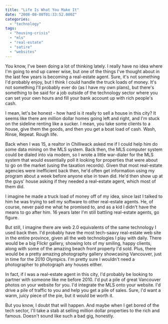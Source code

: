 ```yaml
---
title: "Life Is What You Make It"
date: "2008-08-08T01:33:52.000Z"
categories: 
  - "technology"
tags: 
  - "housing-crisis"
  - "mls"
  - "real-estate"
  - "satire"
  - "websites"
---
```


You know, I've been doing a lot of thinking lately. I really have no idea where I'm going to end up career wise, but one of the things I've thought about in the last few years is becoming a real-estate agent. Sure, it's not something I'd probably enjoy, but I think I could handle the truck loads of money. It's not something I'll probably ever do (as I have my own plans), but there's something to be said for a job outside of the technology sector where you can set your own hours and fill your bank account up with rich people's cash.

I mean, let's be honest - how hard is it really to sell a house in this city? It seems like there are million dollar homes going left and right, and I'm stuck on the sideline renting like a sucker. I mean, you take some clients to a house, give them the goods, and then you get a boat load of cash. Wash, Rinse, Repeat. Rough life.

Back when I was 15, a realtor in Chilliwack asked me if I could help him do some data mining on the MLS system. Back then, the MLS computer system could be dialed into via modem, so I wrote a little war-dialer for the MLS system that would essentially poll it looking for properties that were about to go on the market (using the taxation records). Given that most real-estate agencies were inefficient back then, he'd often get information using my program about a week before anyone else in town did. He'd then show up at the guys' house asking if they needed a real-estate agent, which most of them did.

I imagine he made a truck load of money off of my idea, since last I talked to him he was trying to sell my software to other real-estate agents. He, of course, never paid me what he promised to, and as a kid I didn't have the means to go after him. 16 years later I'm still battling real-estate agents, go figure.

But still, I imagine there are web 2.0 equivalents of the same technology I used back then. I'd probably have the most tech-saavy real-estate web site in the entire province, given all the web technologies I play with daily. There would be a big Flickr gallery, showing lots of my smiling, happy clients, along with some of the amazing beach front property I'd sold. Plus, there would be a pretty amazing photography gallery showcasing Vancouver, just in time for the 2010 Olympics. I'm pretty sure I wouldn't need a photographer to photograph any houses either.

In fact, if I was a real-estate agent in this city, I'd probably be looking to partner with someone like me before 2010. I'd put a pile of great Vancouver photos on your website for you. I'd integrate the MLS onto your website. I'd drive a pile of traffic to you and help you get a pile of sales. Sure, I'd want a warm, juicy piece of the pie, but it would be worth it.

But you know, I doubt that will happen. And maybe when I get bored of the tech sector, I'll take a stab at selling million dollar properties to the rich and famous. Doesn't sound like such a bad gig, honestly.
